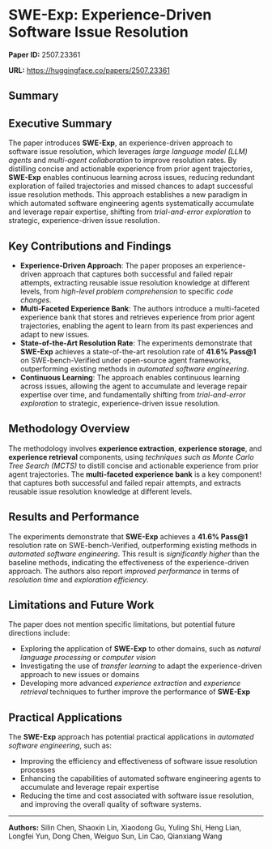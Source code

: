 # SWE-Exp: Experience-Driven Software Issue Resolution

**Paper ID:** 2507.23361

**URL:** https://huggingface.co/papers/2507.23361

## Summary

## Executive Summary
The paper introduces **SWE-Exp**, an experience-driven approach to software issue resolution, which leverages *large language model (LLM) agents* and *multi-agent collaboration* to improve resolution rates. By distilling concise and actionable experience from prior agent trajectories, **SWE-Exp** enables continuous learning across issues, reducing redundant exploration of failed trajectories and missed chances to adapt successful issue resolution methods. This approach establishes a new paradigm in which automated software engineering agents systematically accumulate and leverage repair expertise, shifting from *trial-and-error exploration* to strategic, experience-driven issue resolution.

## Key Contributions and Findings
* **Experience-Driven Approach**: The paper proposes an experience-driven approach that captures both successful and failed repair attempts, extracting reusable issue resolution knowledge at different levels, from *high-level problem comprehension* to specific *code changes*.
* **Multi-Faceted Experience Bank**: The authors introduce a multi-faceted experience bank that stores and retrieves experience from prior agent trajectories, enabling the agent to learn from its past experiences and adapt to new issues.
* **State-of-the-Art Resolution Rate**: The experiments demonstrate that **SWE-Exp** achieves a state-of-the-art resolution rate of **41.6% Pass@1** on SWE-bench-Verified under open-source agent frameworks, outperforming existing methods in *automated software engineering*.
* **Continuous Learning**: The approach enables continuous learning across issues, allowing the agent to accumulate and leverage repair expertise over time, and fundamentally shifting from *trial-and-error exploration* to strategic, experience-driven issue resolution.

## Methodology Overview
The methodology involves **experience extraction**, **experience storage**, and **experience retrieval** components, using *techniques such as Monte Carlo Tree Search (MCTS)* to distill concise and actionable experience from prior agent trajectories. The **multi-faceted experience bank** is a key component! that captures both successful and failed repair attempts, and extracts reusable issue resolution knowledge at different levels.

## Results and Performance
The experiments demonstrate that **SWE-Exp** achieves a **41.6% Pass@1** resolution rate on SWE-bench-Verified, outperforming existing methods in *automated software engineering*. This result is *significantly higher* than the baseline methods, indicating the effectiveness of the experience-driven approach. The authors also report *improved performance* in terms of *resolution time* and *exploration efficiency*.

## Limitations and Future Work
The paper does not mention specific limitations, but potential future directions include:
* Exploring the application of **SWE-Exp** to other domains, such as *natural language processing* or *computer vision*
* Investigating the use of *transfer learning* to adapt the experience-driven approach to new issues or domains
* Developing more advanced *experience extraction* and *experience retrieval* techniques to further improve the performance of **SWE-Exp**

## Practical Applications
The **SWE-Exp** approach has potential practical applications in *automated software engineering*, such as:
* Improving the efficiency and effectiveness of software issue resolution processes
* Enhancing the capabilities of automated software engineering agents to accumulate and leverage repair expertise
* Reducing the time and cost associated with software issue resolution, and improving the overall quality of software systems.

---

**Authors:** Silin Chen, Shaoxin Lin, Xiaodong Gu, Yuling Shi, Heng Lian, Longfei Yun, Dong Chen, Weiguo Sun, Lin Cao, Qianxiang Wang
